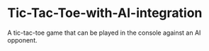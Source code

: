 # Tic-Tac-Toe-with-AI-integration
 A tic-tac-toe game that can be played in the console against an AI opponent. 
